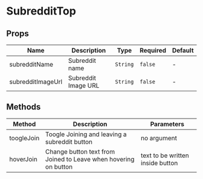 # SubredditTop

## Props

<!-- @vuese:SubredditTop:props:start -->
|Name|Description|Type|Required|Default|
|---|---|---|---|---|
|subredditName|Subreddit name|`String`|`false`|-|
|subredditImageUrl|Subreddit Image URL|`String`|`false`|-|

<!-- @vuese:SubredditTop:props:end -->


## Methods

<!-- @vuese:SubredditTop:methods:start -->
|Method|Description|Parameters|
|---|---|---|
|toogleJoin|Toogle Joining and leaving a subreddit button|no argument|
|hoverJoin|Change button text from Joined to Leave when hovering on button|text to be written inside button|

<!-- @vuese:SubredditTop:methods:end -->



